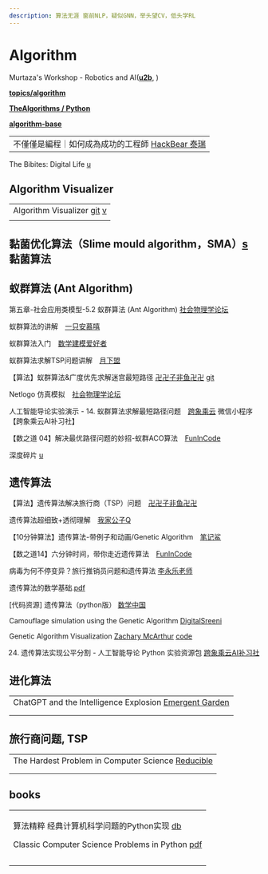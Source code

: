 ```yaml
---
description: 算法无涯 窗前NLP，疑似GNN，举头望CV，低头学RL
---
```


# Algorithm

Murtaza's Workshop - Robotics and AI([**u2b**](https://www.youtube.com/c/MurtazasWorkshopRoboticsandAI/featured), )

[**topics/algorithm**](https://github.com/topics/algorithm)

[**TheAlgorithms / Python**](https://github.com/TheAlgorithms/Python)

[**algorithm-base**](https://github.com/chefyuan/algorithm-base)

|                                                                              |
| ---------------------------------------------------------------------------- |
| 不僅僅是編程｜如何成為成功的工程師 [HackBear 泰瑞](https://www.youtube.com/watch?v=xS5Lv7-bMYI) |

The Bibites: Digital Life [u](https://www.youtube.com/c/TheBibitesDigitalLife/videos)

## Algorithm Visualizer

|                                                                                                                                                |
| ---------------------------------------------------------------------------------------------------------------------------------------------- |
| Algorithm Visualizer [git](https://github.com/algorithm-visualizer/algorithm-visualizer) [v](https://www.douyin.com/video/7028515553157385479) |
|                                                                                                                                                |

## 黏菌优化算法（Slime mould algorithm，SMA）[s](https://www.google.com/search?q=%E9%BB%8F%E8%8F%8C%E7%AE%97%E6%B3%95\&oq=%E9%BB%8F%E8%8F%8C%E7%AE%97%E6%B3%95\&aqs=chrome..69i57.805j0j7\&client=ubuntu\&sourceid=chrome\&ie=UTF-8) 黏菌算法



## 蚁群算法 (Ant Algorithm)

第五章-社会应用类模型-5.2 蚁群算法 (Ant Algorithm) [社会物理学论坛](https://www.bilibili.com/video/BV1p7411C73i?from=search\&seid=14492803338787349298\&spm\_id\_from=333.337.0.0)

蚁群算法的讲解　[一只安慕嘻](https://www.bilibili.com/video/BV11K411H7LH)

蚁群算法入门　[数学建模爱好者](https://www.bilibili.com/video/BV1ZA411v7pC)

蚁群算法求解TSP问题讲解　[月下盟](https://www.bilibili.com/video/BV1MA411c7yd)

【算法】蚁群算法&广度优先求解迷宫最短路径 [卍卍子非鱼卍卍](https://www.bilibili.com/video/BV1gJ411G7Xi?from=search\&seid=14492803338787349298\&spm\_id\_from=333.337.0.0) [git](https://github.com/zifeiyu0531/aco-bfs-for-Maze-GUI)

Netlogo 仿真模拟　[社会物理学论坛](https://space.bilibili.com/480344135/video)

人工智能导论实验演示 - 14. 蚁群算法求解最短路径问题　[跨象乘云](https://www.bilibili.com/video/BV1Yh411q72F)   微信小程序【跨象乘云AI补习社】

【数之道 04】解决最优路径问题的妙招-蚁群ACO算法　[FunInCode](https://www.bilibili.com/video/BV1vp4y1p78R)

深度碎片 [u](https://www.youtube.com/channel/UC\_vuJRonJBlgFFIA5i008sg/featured)

## 遗传算法

【算法】遗传算法解决旅行商（TSP）问题　[卍卍子非鱼卍卍](https://www.bilibili.com/video/BV17Z4y1w7qF)

遗传算法超细致+透彻理解　[我家公子Q](https://www.bilibili.com/video/BV1zp4y1U7Ti)

【10分钟算法】遗传算法-带例子和动画/Genetic Algorithm　[笔记鲨](https://www.bilibili.com/video/BV1yt4y1a7RY)

【数之道14】六分钟时间，带你走近遗传算法　[FunInCode](https://www.bilibili.com/video/BV19U4y1G7dU)

病毒为何不停变异？旅行推销员问题和遗传算法 [李永乐老师](https://www.youtube.com/watch?v=iM-VKHWd\_JE)

遗传算法的数学基础.[pdf](http://www.madio.net/thread-202998-1-2.html)

\[代码资源] 遗传算法（python版） [数学中国](http://www.madio.net/thread-479600-1-1.html)

Camouflage simulation using the Genetic Algorithm [DigitalSreeni](https://www.youtube.com/watch?v=IvRoQTXIoxM)

Genetic Algorithm Visualization [Zachary McArthur](https://www.youtube.com/watch?v=hKIjFF6GgNY)   [code](https://editor.p5js.org/zachmcmkay/sketches/AJysHsq2D)

24. 遗传算法实现公平分割 - 人工智能导论 Python 实验资源包 [跨象乘云AI补习社](https://www.youtube.com/watch?v=mQAdbhgf8kE\&list=PL9FmM4XAZdqDEZigM1GWfgETdYILpmiJA\&index=25)

## 进化算法

|                                                                                                       |
| ----------------------------------------------------------------------------------------------------- |
| ChatGPT and the Intelligence Explosion [Emergent Garden](https://www.youtube.com/watch?v=c9c5a4IsjOA) |
|                                                                                                       |
|                                                                                                       |

## 旅行商问题, TSP

|                                                                                                  |
| ------------------------------------------------------------------------------------------------ |
| The Hardest Problem in Computer Science [Reducible](https://www.youtube.com/watch?v=GiDsjIBOVoA) |
|                                                                                                  |
|                                                                                                  |

## books

|                                                                                                                                                                                                                                                    |
| -------------------------------------------------------------------------------------------------------------------------------------------------------------------------------------------------------------------------------------------------- |
| <p>算法精粹 经典计算机科学问题的Python实现 <a href="https://book.douban.com/subject/35093446/">db</a></p><p>Classic Computer Science Problems in Python <a href="https://www.pdfdrive.com/classic-computer-science-problems-in-python-e184041131.html">pdf</a></p> |
|                                                                                                                                                                                                                                                    |
|                                                                                                                                                                                                                                                    |
